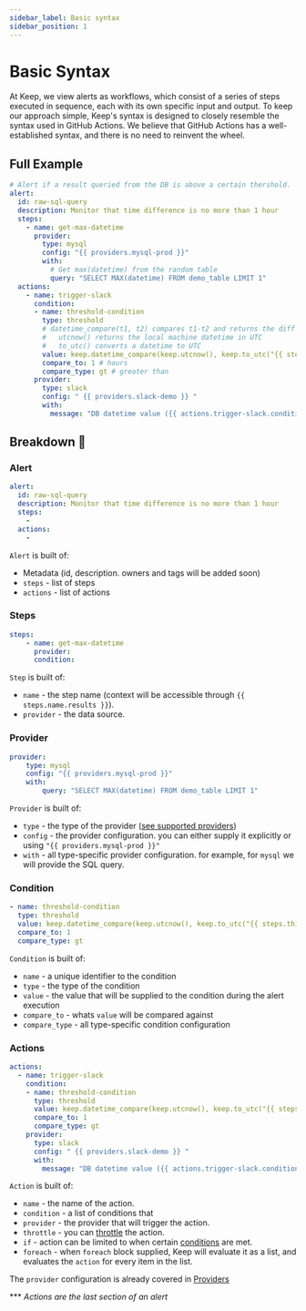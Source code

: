 ```yaml
---
sidebar_label: Basic syntax
sidebar_position: 1
---
```


# Basic Syntax

At Keep, we view alerts as workflows, which consist of a series of steps executed in sequence, each with its own specific input and output. To keep our approach simple, Keep's syntax is designed to closely resemble the syntax used in GitHub Actions. We believe that GitHub Actions has a well-established syntax, and there is no need to reinvent the wheel.

## Full Example
```yaml title=examples/raw_sql_query_datetime.yml
# Alert if a result queried from the DB is above a certain thershold.
alert:
  id: raw-sql-query
  description: Monitor that time difference is no more than 1 hour
  steps:
    - name: get-max-datetime
      provider:
        type: mysql
        config: "{{ providers.mysql-prod }}"
        with:
          # Get max(datetime) from the random table
          query: "SELECT MAX(datetime) FROM demo_table LIMIT 1"
  actions:
    - name: trigger-slack
      condition:
      - name: threshold-condition
        type: threshold
        # datetime_compare(t1, t2) compares t1-t2 and returns the diff in hours
        #   utcnow() returns the local machine datetime in UTC
        #   to_utc() converts a datetime to UTC
        value: keep.datetime_compare(keep.utcnow(), keep.to_utc("{{ steps.this.results[0][0] }}"))
        compare_to: 1 # hours
        compare_type: gt # greater than
      provider:
        type: slack
        config: " {{ providers.slack-demo }} "
        with:
          message: "DB datetime value ({{ actions.trigger-slack.conditions.threshold.0.compare_value }}) is greater than 1! 🚨"
```

## Breakdown 🔨
### Alert
```yaml
alert:
  id: raw-sql-query
  description: Monitor that time difference is no more than 1 hour
  steps:
    -
  actions:
    -
```

`Alert` is built of:
- Metadata (id, description. owners and tags will be added soon)
- `steps` - list of steps
- `actions` - list of actions

### Steps
```yaml
steps:
    - name: get-max-datetime
      provider:
      condition:
```
`Step` is built of:
  - `name` - the step name (context will be accessible through `{{ steps.name.results }}`).
  - `provider` - the data source.

### Provider
```yaml
provider:
    type: mysql
    config: "{{ providers.mysql-prod }}"
    with:
        query: "SELECT MAX(datetime) FROM demo_table LIMIT 1"
```
`Provider` is built of:
- `type` - the type of the provider ([see supported providers](../022_providers/01-what-is-a-provider.md))
- `config` - the provider configuration. you can either supply it explicitly or using `"{{ providers.mysql-prod }}"`
- `with` - all type-specific provider configuration. for example, for `mysql` we will provide the SQL query.

### Condition
```yaml
- name: threshold-condition
  type: threshold
  value: keep.datetime_compare(keep.utcnow(), keep.to_utc("{{ steps.this.results[0][0] }}"))
  compare_to: 1
  compare_type: gt
```
`Condition` is built of:
- `name` - a unique identifier to the condition
- `type` - the type of the condition
- `value` - the value that will be supplied to the condition during the alert execution
- `compare_to` - whats `value` will be compared against
- `compare_type` - all type-specific condition configuration

### Actions
```yaml
actions:
  - name: trigger-slack
    condition:
    - name: threshold-condition
      type: threshold
      value: keep.datetime_compare(keep.utcnow(), keep.to_utc("{{ steps.this.results[0][0] }}"))
      compare_to: 1
      compare_type: gt
    provider:
      type: slack
      config: " {{ providers.slack-demo }} "
      with:
        message: "DB datetime value ({{ actions.trigger-slack.conditions.threshold.0.compare_value }}) is greater than 1! 🚨"
```

`Action` is built of:
- `name` - the name of the action.
- `condition` - a list of conditions that
- `provider` - the provider that will trigger the action.
- `throttle` - you can [throttle](../025_throttles/01-what-is-throttle.md) the action.
- `if` - action can be limited to when certain [conditions](../023_conditions/01-what-is-a-condition.md) are met.
- `foreach` - when `foreach` block supplied, Keep will evaluate it as a list, and evaluates the `action` for every item in the list.

The `provider` configuration is already covered in [Providers](syntax#provider)

\*** *Actions are the last section of an alert*
